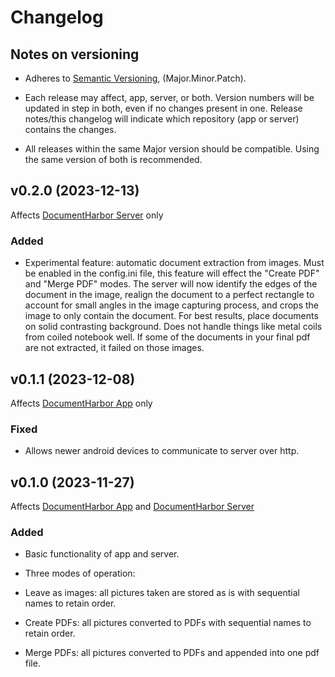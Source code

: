 # Changelog

## Notes on versioning

- Adheres to [Semantic Versioning](https://semver.org/spec/v2.0.0.html), (Major.Minor.Patch).

- Each release may affect, app, server, or both. Version numbers will be updated in step in both, even if no changes present in one. Release notes/this changelog will indicate which repository (app or server) contains the changes.

- All releases within the same Major version should be compatible. Using the same version of both is recommended.

## v0.2.0 (2023-12-13)

Affects [DocumentHarbor Server](https://github.com/tyson-01/DocumentHarbor_Server) only

### Added

- Experimental feature: automatic document extraction from images. Must be enabled in the config.ini file, this feature will effect the "Create PDF" and "Merge PDF" modes. The server will now identify the edges of the document in the image, realign the document to a perfect rectangle to account for small angles in the image capturing process, and crops the image to only contain the document. For best results, place documents on solid contrasting background. Does not handle things like metal coils from coiled notebook well. If some of the documents in your final pdf are not extracted, it failed on those images.

## v0.1.1 (2023-12-08)

Affects [DocumentHarbor App](https://github.com/tyson-01/DocumentHarbor_App) only

### Fixed

- Allows newer android devices to communicate to server over http.

## v0.1.0 (2023-11-27)

Affects [DocumentHarbor App](https://github.com/tyson-01/DocumentHarbor_App) and [DocumentHarbor Server](https://github.com/tyson-01/DocumentHarbor_Server)

### Added

- Basic functionality of app and server.

- Three modes of operation:

- Leave as images: all pictures taken are stored as is with sequential names to retain order.

- Create PDFs: all pictures converted to PDFs with sequential names to retain order.

- Merge PDFs: all pictures converted to PDFs and appended into one pdf file.